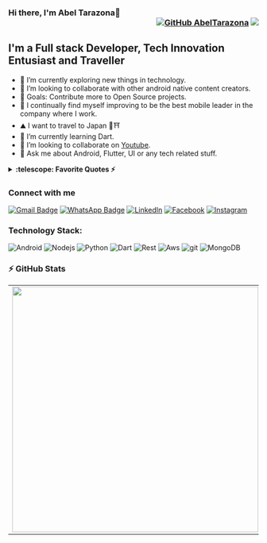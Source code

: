 ### Hi there, I'm Abel Tarazona👋 <div align = 'right'>[![GitHub AbelTarazona](https://img.shields.io/github/followers/AbelTarazona?label=follow&style=social)](https://github.com/AbelTarazona) ![](https://komarev.com/ghpvc/?username=AbelTarazona&color=yellow)</div>

## I'm a Full stack Developer, Tech Innovation Entusiast and Traveller 

- 🌱 I’m currently exploring new things in technology. 
- 👯 I’m looking to collaborate with other android native content creators.
- 🥅 Goals: Contribute more to Open Source projects.
- 🚀 I continually find myself improving to be the best mobile leader in the company where I work.
- ⛰️ I want to travel to Japan 🎋⛩️
- 🌱 I’m currently learning Dart.
- 👯 I’m looking to collaborate on [Youtube](https://youtube.com/AbelTarazona).
- 💬 Ask me about Android, Flutter, UI or any tech related stuff.
<details>
  <summary><b>:telescope: Favorite Quotes ⚡</b></summary>
- The best way to get started is to quit talking and begin doing. ~ Walt Disney<br />
- It’s not whether you get knocked down, it’s whether you get up. ~ Vince Lombardi<br />
</details>

### Connect with me

[![Gmail Badge](https://img.shields.io/badge/-abeljosetr15@gmail.com-c14438?style=flat-square&logo=Gmail&logoColor=white&link=mailto:abeljosetr15@gmail.com)](mailto:abeljosetr15@gmail.com)
[![WhatsApp Badge](https://img.shields.io/badge/-WhatsApp-26B03D?style=flat-square&logo=WhatsApp&logoColor=white&link=https://api.whatsapp.com/send?phone=+51970080498)](https://api.whatsapp.com/send?phone=+51970080498)
<a href="https://www.linkedin.com/in/abeltr" target="_blank"><img src="https://img.shields.io/badge/LinkedIn-%230077B5.svg?&style=flat-square&logo=linkedin&logoColor=white" alt="LinkedIn"></a>
<a href="https://www.facebook.com/abelRdx" target="_blank"><img src="https://img.shields.io/badge/Facebook-%231877F2.svg?&style=flat-square&logo=facebook&logoColor=white" alt="Facebook"></a>
<a href="https://www.instagram.com/abel.tarazona" target="_blank"><img src="https://img.shields.io/badge/Instagram-%23E4405F.svg?&style=flat-square&logo=instagram&logoColor=white" alt="Instagram"></a>

### Technology Stack:

<p>
  <img alt="Android" src="https://img.shields.io/badge/-Android-f7f7f7?style=flat-square&logo=Android&logoColor=green" />
  <img alt="Nodejs" src="https://img.shields.io/badge/-Nodejs-43853d?style=flat-square&logo=Node.js&logoColor=white" />
  <img alt="Python" src="https://img.shields.io/badge/-Python-43853d?style=flat-square&logo=Python&logoColor=white" />
  <img alt="Dart" src="https://img.shields.io/badge/-Dart-43853d?style=flat-square&logo=Dart&logoColor=white" />
  <img alt="Rest" src="https://img.shields.io/badge/-Rest-E10098?style=flat-square&logo=rest&logoColor=white" />
  <img alt="Aws" src="https://img.shields.io/badge/-AWS-E10098?style=flat-square&logo=aws&logoColor=white" />
  <img alt="git" src="https://img.shields.io/badge/-Git-F05032?style=flat-square&logo=git&logoColor=white" />
  <img alt="MongoDB" src="https://img.shields.io/badge/-MongoDB-13aa52?style=flat-square&logo=mongodb&logoColor=white" />
</p>

### :zap: GitHub Stats

<center>
  <table>
    <tr>
        <td><img width="495px" align="left" src="https://github-readme-stats.vercel.app/api?username=AbelTarazona&show_icons=true&count_private=true" /></td>
    </tr>
  </table>
</center>
